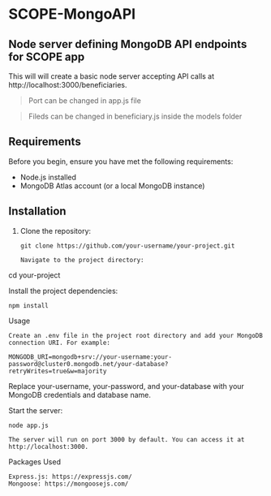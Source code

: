 
# SCOPE-MongoAPI



## Node server defining MongoDB API endpoints for SCOPE app

This will will create a basic node server accepting API calls at http://localhost:3000/beneficiaries. 

> Port can be changed in app.js file

> Fileds can be changed in beneficiary.js inside the models folder

## Requirements

Before you begin, ensure you have met the following requirements:

- Node.js installed
- MongoDB Atlas account (or a local MongoDB instance)

## Installation

1. Clone the repository:

   ```
   git clone https://github.com/your-username/your-project.git

   Navigate to the project directory:

cd your-project

Install the project dependencies:

    npm install

Usage

    Create an .env file in the project root directory and add your MongoDB connection URI. For example:
    
    MONGODB_URI=mongodb+srv://your-username:your-password@cluster0.mongodb.net/your-database?retryWrites=true&w=majority


Replace your-username, your-password, and your-database with your MongoDB credentials and database name.

Start the server:

    node app.js

    The server will run on port 3000 by default. You can access it at http://localhost:3000.

Packages Used

    Express.js: https://expressjs.com/
    Mongoose: https://mongoosejs.com/
